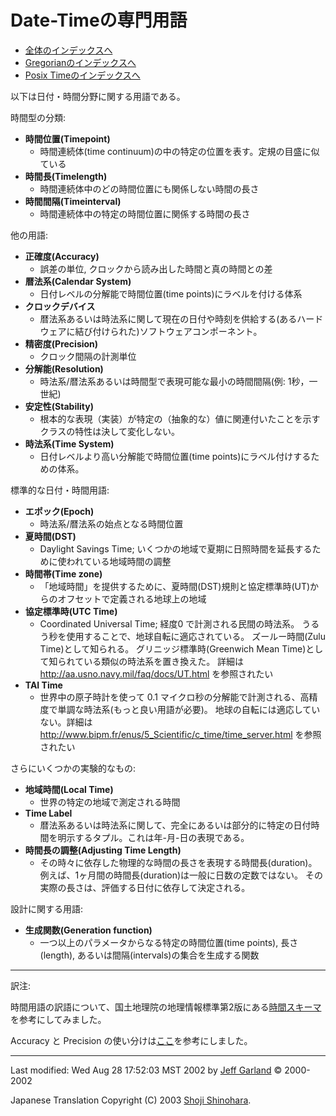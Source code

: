 # Date-Timeの専門用語

- [全体のインデックスへ](../date_time.md)
- [Gregorianのインデックスへ](gregorian.md)
- [Posix Timeのインデックスへ](posix_time.md)

以下は日付・時間分野に関する用語である。


時間型の分類:

- **時間位置(Timepoint)**
	- 時間連続体(time continuum)の中の特定の位置を表す。定規の目盛に似ている
- **時間長(Timelength)**
	- 時間連続体中のどの時間位置にも関係しない時間の長さ
- **時間間隔(Timeinterval)**
	- 時間連続体中の特定の時間位置に関係する時間の長さ


他の用語:

- **正確度(Accuracy)**
	- 誤差の単位, クロックから読み出した時間と真の時間との差
- **暦法系(Calendar System)**
	- 日付レベルの分解能で時間位置(time points)にラベルを付ける体系
- **クロックデバイス**
	- 暦法系あるいは時法系に関して現在の日付や時刻を供給する(あるハードウェアに結び付けられた)ソフトウェアコンポーネント。
- **精密度(Precision)**
	- クロック間隔の計測単位
- **分解能(Resolution)**
	- 時法系/暦法系あるいは時間型で表現可能な最小の時間間隔(例: 1秒，一世紀)
- **安定性(Stability)**
	- 根本的な表現（実装）が特定の（抽象的な）値に関連付いたことを示すクラスの特性は決して変化しない。
- **時法系(Time System)**
	- 日付レベルより高い分解能で時間位置(time points)にラベル付けするための体系。


標準的な日付・時間用語:

- **エポック(Epoch)**
	- 時法系/暦法系の始点となる時間位置
- **夏時間(DST)**
	- Daylight Savings Time; いくつかの地域で夏期に日照時間を延長するために使われている地域時間の調整
- **時間帯(Time zone)**
	- 「地域時間」を提供するために、夏時間(DST)規則と協定標準時(UT)からのオフセットで定義される地球上の地域
- **協定標準時(UTC Time)**
	- Coordinated Universal Time; 経度0 で計測される民間の時法系。 うるう秒を使用することで、地球自転に適応されている。 ズールー時間(Zulu Time)として知られる。 グリニッジ標準時(Greenwich Mean Time)として知られている類似の時法系を置き換えた。 詳細は <http://aa.usno.navy.mil/faq/docs/UT.html> を参照されたい
- **TAI Time**
	- 世界中の原子時計を使って 0.1 マイクロ秒の分解能で計測される、高精度で単調な時法系(もっと良い用語が必要)。 地球の自転には適応していない。詳細は <http://www.bipm.fr/enus/5_Scientific/c_time/time_server.html> を参照されたい


さらにいくつかの実験的なもの:

- **地域時間(Local Time)**
	- 世界の特定の地域で測定される時間
- **Time Label**
	- 暦法系あるいは時法系に関して、完全にあるいは部分的に特定の日付時間を明示するタプル。これは年-月-日の表現である。
- **時間長の調整(Adjusting Time Length)**
	- その時々に依存した物理的な時間の長さを表現する時間長(duration)。 例えば、1ヶ月間の時間長(duration)は一般に日数の定数ではない。 その実際の長さは、評価する日付に依存して決定される。


設計に関する用語:

- **生成関数(Generation function)**
	- 一つ以上のパラメータからなる特定の時間位置(time points), 長さ(length), あるいは間隔(intervals)の集合を生成する関数


***
訳注: 

時間用語の訳語について、国土地理院の地理情報標準第2版にある[時間スキーマ](http://www.gsi.go.jp/GIS/stdind/stdindpdf/jsgi02.pdf)を参考にしてみました。

Accuracy と Precision の使い分けは[ここ](http://www.mathworks.com/access/helpdesk/jhelp/toolbox/daq/c1_int15.shtml)を参考にしました。


***
Last modified: Wed Aug 28 17:52:03 MST 2002 by [Jeff Garland](mailto:jeff@crystalclearsoftware.com) © 2000-2002 

Japanese Translation Copyright (C) 2003 [Shoji Shinohara](mailto:sshino@cppll.jp).


